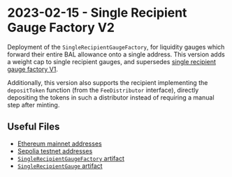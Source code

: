 # 2023-02-15 - Single Recipient Gauge Factory V2

Deployment of the `SingleRecipientGaugeFactory`, for liquidity gauges which forward their entire BAL allowance onto a single address.
This version adds a weight cap to single recipient gauges, and supersedes [single recipient gauge factory V1](../deprecated/20220325-single-recipient-gauge-factory/).

Additionally, this version also supports the recipient implementing the `depositToken` function (from the `FeeDistributor` interface), directly depositing the tokens in such a distributor instead of requiring a manual step after minting.

## Useful Files

- [Ethereum mainnet addresses](./output/mainnet.json)
- [Sepolia testnet addresses](./output/sepolia.json)
- [`SingleRecipientGaugeFactory` artifact](./artifact/SingleRecipientGaugeFactory.json)
- [`SingleRecipientGauge` artifact](./artifact/SingleRecipientGauge.json)

